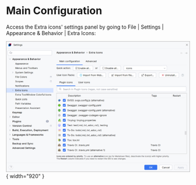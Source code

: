 # Main Configuration

Access the Extra icons' settings panel by going to <ui-path>File | Settings | Appearance & Behavior | Extra Icons</ui-path>: 

![](../../images/extra-icons/main-configuration.png){ width="920" }
